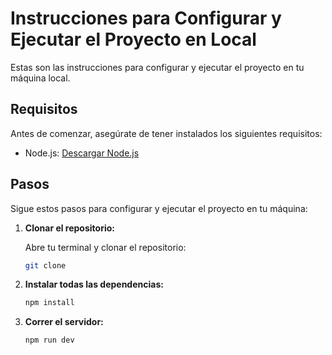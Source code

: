 # Instrucciones para Configurar y Ejecutar el Proyecto en Local

Estas son las instrucciones para configurar y ejecutar el proyecto en tu máquina local.

## Requisitos

Antes de comenzar, asegúrate de tener instalados los siguientes requisitos:

- Node.js: [Descargar Node.js](https://nodejs.org/)

## Pasos

Sigue estos pasos para configurar y ejecutar el proyecto en tu máquina:

1. **Clonar el repositorio:**

   Abre tu terminal y clonar el repositorio:

   ```bash
   git clone 
   ```

2. **Instalar todas las dependencias:**

   ```bash
   npm install
   ```

3. **Correr el servidor:**

    ```bash
   npm run dev
   ```

